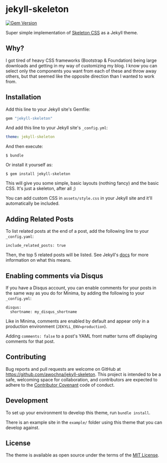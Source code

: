# jekyll-skeleton #

[![Gem Version](https://badge.fury.io/rb/jekyll-skeleton.svg)](https://badge.fury.io/rb/jekyll-skeleton)

Super simple implementation of [Skeleton CSS](http://getskeleton.com) as a Jekyll theme.

## Why? ##

I got tired of heavy CSS frameworks (Bootstrap & Foundation) being large downloads and getting in my way of customizing my blog.
I know you can select only the components you want from each of these and throw away others, but that seemed like the opposite direction than I wanted to work from.

## Installation ##

Add this line to your Jekyll site's Gemfile:

```ruby
gem "jekyll-skeleton"
```

And add this line to your Jekyll site's `_config.yml`:

```yaml
theme: jekyll-skeleton
```

And then execute:

    $ bundle

Or install it yourself as:

    $ gem install jekyll-skeleton

This will give you some simple, basic layouts (nothing fancy) and the basic CSS.
It's just a skeleton, after all ;)

You can add custom CSS in `assets/style.css` in your Jekyll site and it'll automatically be included.

## Adding Related Posts ##

To list related posts at the end of a post, add the following line to your `_config.yaml`:

    include_related_posts: true

Then, the top 5 related posts will be listed.
See Jekyll's [docs](https://jekyllrb.com/docs/variables/#site-variables) for more information on what this means.

## Enabling comments via Disqus ##

If you have a Disqus account, you can enable comments for your posts in the same way as you do for Minima, by adding the following to your `_config.yml`:

```
disqus:
  shortname: my_disqus_shortname
```

Like in Minima, comments are enabled by default and appear only in a production environment (`JEKYLL_ENV=production`).

Adding `comments: false` to a post's YAML front matter turns off displaying comments for that post.

## Contributing

Bug reports and pull requests are welcome on GitHub at https://github.com/awochna/jekyll-skeleton. This project is intended to be a safe, welcoming space for collaboration, and contributors are expected to adhere to the [Contributor Covenant](http://contributor-covenant.org) code of conduct.

## Development

To set up your environment to develop this theme, run `bundle install`.

There is an example site in the `example/` folder using this theme that you can develop against.

## License

The theme is available as open source under the terms of the [MIT License](http://opensource.org/licenses/MIT).

